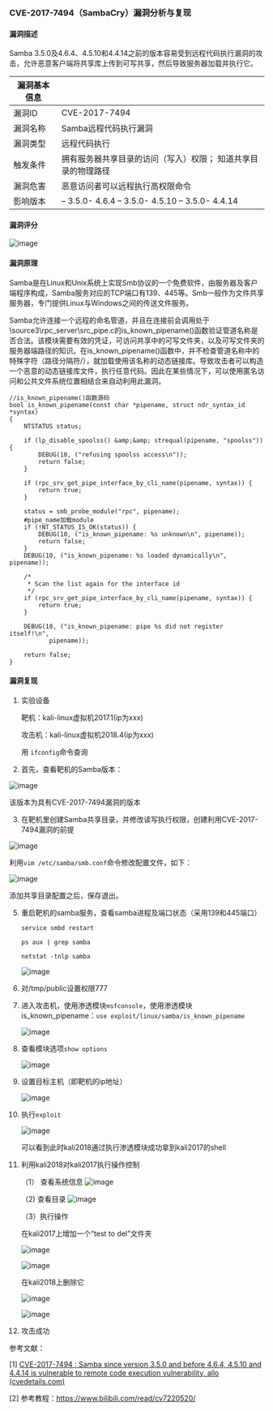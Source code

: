 ### CVE-2017-7494（SambaCry）漏洞分析与复现

#### 漏洞描述

Samba 3.5.0及4.6.4、4.5.10和4.4.14之前的版本容易受到远程代码执行漏洞的攻击，允许恶意客户端将共享库上传到可写共享，然后导致服务器加载并执行它。

| 漏洞基本信息 |                                                              |
| ------------ | ------------------------------------------------------------ |
| 漏洞ID       | CVE-2017-7494                                                |
| 漏洞名称     | Samba远程代码执行漏洞                                        |
| 漏洞类型     | 远程代码执行                                                 |
| 触发条件     | 拥有服务器共享目录的访问（写入）权限； 知道共享目录的物理路径 |
| 漏洞危害     | 恶意访问者可以远程执行高权限命令                             |
| 影响版本     | – 3.5.0- 4.6.4   – 3.5.0- 4.5.10     – 3.5.0- 4.4.14         |

#### 漏洞评分

![image](https://github.com/zhangyutong-sjtu/ctf-web/assets/75147791/6243db0c-2c74-4bc0-bff1-8abd8e02b796)


#### 漏洞原理

Samba是在Linux和Unix系统上实现Smb协议的一个免费软件，由服务器及客户端程序构成，Samba服务对应的TCP端口有139、445等。Smb一般作为文件共享服务器，专门提供Linux与Windows之间的传送文件服务。

Samba允许连接一个远程的命名管道，并且在连接前会调用处于\source3\rpc_server\src_pipe.c的is_known_pipename()函数验证管道名称是否合法。该模块需要有效的凭证，可访问共享中的可写文件夹，以及可写文件夹的服务器端路径的知识。在is_known_pipename()函数中，并不检查管道名称中的特殊字符（路径分隔符/），就加载使用该名称的动态链接库。导致攻击者可以构造一个恶意的动态链接库文件，执行任意代码。因此在某些情况下，可以使用匿名访问和公共文件系统位置相结合来自动利用此漏洞。

```
//is_known_pipename()函数源码
bool is_known_pipename(const char *pipename, struct ndr_syntax_id *syntax)
{
	NTSTATUS status;

	if (lp_disable_spoolss() &amp;&amp; strequal(pipename, "spoolss")) {
		DEBUG(10, ("refusing spoolss access\n"));
		return false;
	}

	if (rpc_srv_get_pipe_interface_by_cli_name(pipename, syntax)) {
		return true;
	}

	status = smb_probe_module("rpc", pipename);
	#pipe_name加载module
	if (!NT_STATUS_IS_OK(status)) {
		DEBUG(10, ("is_known_pipename: %s unknown\n", pipename));
		return false;
	}
	DEBUG(10, ("is_known_pipename: %s loaded dynamically\n", pipename));

	/*
	 * Scan the list again for the interface id
	 */
	if (rpc_srv_get_pipe_interface_by_cli_name(pipename, syntax)) {
		return true;
	}

	DEBUG(10, ("is_known_pipename: pipe %s did not register itself!\n",
		   pipename));

	return false;
}
```



#### 漏洞复现

1. 实验设备

   靶机：kali-linux虚拟机2017.1(ip为xxx)

   攻击机：kali-linux虚拟机2018.4(ip为xxx)

   用 `ifconfig`命令查询   

2. 首先，查看靶机的Samba版本：

  ![image](https://github.com/zhangyutong-sjtu/ctf-web/assets/75147791/7c91a23a-e42d-4efd-8d6f-df719a11834b)

   该版本为具有CVE-2017-7494漏洞的版本

3. 在靶机里创建Samba共享目录，并修改读写执行权限，创建利用CVE-2017-7494漏洞的前提

  ![image](https://github.com/zhangyutong-sjtu/ctf-web/assets/75147791/29f70c8c-cb88-4a13-9c55-433a4ce28fda)

   利用`vim /etc/samba/smb.conf`命令修改配置文件，如下：

   ![image](https://github.com/zhangyutong-sjtu/ctf-web/assets/75147791/ac4f2940-1808-43fd-b67b-f64ada3417f2)

   添加共享目录配置之后，保存退出。

5. 重启靶机的samba服务，查看samba进程及端口状态（采用139和445端口）

   ```
   service smbd restart
   
   ps aux | grep samba
   
   netstat -tnlp samba
   ```
   ![image](https://github.com/zhangyutong-sjtu/ctf-web/assets/75147791/902ae79a-746c-4150-b5d7-4a4d7cff71e4)

6. 对/tmp/public设置权限777

7. 进入攻击机，使用渗透模块`msfconsole`，使用渗透模块is_known_pipename：`use exploit/linux/samba/is_known_pipename`

   ![image](https://github.com/zhangyutong-sjtu/ctf-web/assets/75147791/cd6e71ea-eea5-466f-a258-0b9469db9daf)

8. 查看模块选项`show options`

   ![image](https://github.com/zhangyutong-sjtu/ctf-web/assets/75147791/f0107514-1556-4d84-949c-02fedf2b424a)

9. 设置目标主机（即靶机的ip地址）

   ![image](https://github.com/zhangyutong-sjtu/ctf-web/assets/75147791/0b04abbb-c48a-4a00-a7c7-d023f2f9052a)

10. 执行`exploit`

    ![image](https://github.com/zhangyutong-sjtu/ctf-web/assets/75147791/07d258a5-72b6-4923-82de-c7d1b460c520)

    可以看到此时kali2018通过执行渗透模块成功拿到kali2017的shell

11. 利用kali2018对kali2017执行操作控制

    （1） 查看系统信息
    ![image](https://github.com/zhangyutong-sjtu/ctf-web/assets/75147791/473ec304-d351-4f49-ae5c-bf7376629d47)
    
    （2) 查看目录
    ![image](https://github.com/zhangyutong-sjtu/ctf-web/assets/75147791/c7e24718-a7fc-4d21-903a-435f0e64c9f2)

    （3）执行操作

    在kali2017上增加一个“test to del"文件夹

    ![image](https://github.com/zhangyutong-sjtu/ctf-web/assets/75147791/6292c687-5ad1-41ef-879c-86b41f3e1cec)

    ![image](https://github.com/zhangyutong-sjtu/ctf-web/assets/75147791/c29a32ff-6338-4f1d-8dfc-d732f126927e)

    在kali2018上删除它

    ![image](https://github.com/zhangyutong-sjtu/ctf-web/assets/75147791/46d2185e-8435-48c5-a8a1-029704e204e4)

    ![image](https://github.com/zhangyutong-sjtu/ctf-web/assets/75147791/6348a636-f3b6-44bc-bf2c-afbe1fc72c5b)

13. 攻击成功






参考文献：

[1] [CVE-2017-7494 : Samba since version 3.5.0 and before 4.6.4, 4.5.10 and 4.4.14 is vulnerable to remote code execution vulnerability, allo (cvedetails.com)](https://www.cvedetails.com/cve-details.php?t=1&cve_id=CVE-2017-7494)

[2] 参考教程：https://www.bilibili.com/read/cv7220520/
